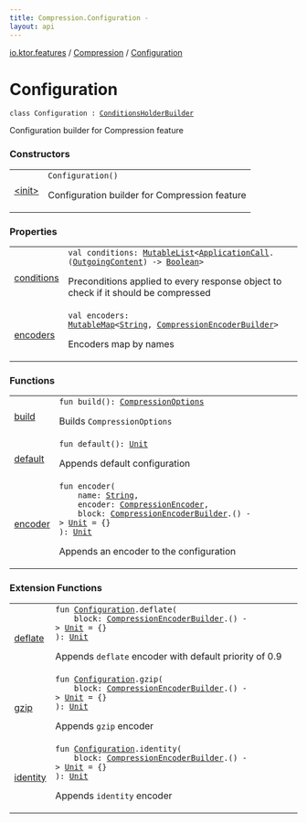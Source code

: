 ```yaml
---
title: Compression.Configuration - 
layout: api
---
```


<div class='api-docs-breadcrumbs'><a href="../../index.html">io.ktor.features</a> / <a href="../index.html">Compression</a> / <a href="./index.html">Configuration</a></div>

# Configuration

<div class="signature"><code><span class="keyword">class </span><span class="identifier">Configuration</span>&nbsp;<span class="symbol">:</span>&nbsp;<a href="../../-conditions-holder-builder/index.html"><span class="identifier">ConditionsHolderBuilder</span></a></code></div>

Configuration builder for Compression feature

### Constructors

<table class="api-docs-table">
<tbody>
<tr>
<td markdown="1">

<a href="-init-.html">&lt;init&gt;</a>


</td>
<td markdown="1">
<div class="signature"><code><span class="identifier">Configuration</span><span class="symbol">(</span><span class="symbol">)</span></code></div>

Configuration builder for Compression feature


</td>
</tr>
</tbody>
</table>

### Properties

<table class="api-docs-table">
<tbody>
<tr>
<td markdown="1">

<a href="conditions.html">conditions</a>


</td>
<td markdown="1">
<div class="signature"><code><span class="keyword">val </span><span class="identifier">conditions</span><span class="symbol">: </span><a href="https://kotlinlang.org/api/latest/jvm/stdlib/kotlin.collections/-mutable-list/index.html"><span class="identifier">MutableList</span></a><span class="symbol">&lt;</span><a href="../../../io.ktor.application/-application-call/index.html"><span class="identifier">ApplicationCall</span></a><span class="symbol">.</span><span class="symbol">(</span><a href="../../../io.ktor.http.content/-outgoing-content/index.html"><span class="identifier">OutgoingContent</span></a><span class="symbol">)</span>&nbsp;<span class="symbol">-&gt;</span>&nbsp;<a href="https://kotlinlang.org/api/latest/jvm/stdlib/kotlin/-boolean/index.html"><span class="identifier">Boolean</span></a><span class="symbol">&gt;</span></code></div>

Preconditions applied to every response object to check if it should be compressed


</td>
</tr>
<tr>
<td markdown="1">

<a href="encoders.html">encoders</a>


</td>
<td markdown="1">
<div class="signature"><code><span class="keyword">val </span><span class="identifier">encoders</span><span class="symbol">: </span><a href="https://kotlinlang.org/api/latest/jvm/stdlib/kotlin.collections/-mutable-map/index.html"><span class="identifier">MutableMap</span></a><span class="symbol">&lt;</span><a href="https://kotlinlang.org/api/latest/jvm/stdlib/kotlin/-string/index.html"><span class="identifier">String</span></a><span class="symbol">,</span>&nbsp;<a href="../../-compression-encoder-builder/index.html"><span class="identifier">CompressionEncoderBuilder</span></a><span class="symbol">&gt;</span></code></div>

Encoders map by names


</td>
</tr>
</tbody>
</table>

### Functions

<table class="api-docs-table">
<tbody>
<tr>
<td markdown="1">

<a href="build.html">build</a>


</td>
<td markdown="1">
<div class="signature"><code><span class="keyword">fun </span><span class="identifier">build</span><span class="symbol">(</span><span class="symbol">)</span><span class="symbol">: </span><a href="../../-compression-options/index.html"><span class="identifier">CompressionOptions</span></a></code></div>

Builds <code>CompressionOptions</code>


</td>
</tr>
<tr>
<td markdown="1">

<a href="default.html">default</a>


</td>
<td markdown="1">
<div class="signature"><code><span class="keyword">fun </span><span class="identifier">default</span><span class="symbol">(</span><span class="symbol">)</span><span class="symbol">: </span><a href="https://kotlinlang.org/api/latest/jvm/stdlib/kotlin/-unit/index.html"><span class="identifier">Unit</span></a></code></div>

Appends default configuration


</td>
</tr>
<tr>
<td markdown="1">

<a href="encoder.html">encoder</a>


</td>
<td markdown="1">
<div class="signature"><code><span class="keyword">fun </span><span class="identifier">encoder</span><span class="symbol">(</span><br/>&nbsp;&nbsp;&nbsp;&nbsp;<span class="parameterName" id="io.ktor.features.Compression.Configuration$encoder(kotlin.String, io.ktor.features.CompressionEncoder, kotlin.Function1((io.ktor.features.CompressionEncoderBuilder, kotlin.Unit)))/name">name</span><span class="symbol">:</span>&nbsp;<a href="https://kotlinlang.org/api/latest/jvm/stdlib/kotlin/-string/index.html"><span class="identifier">String</span></a><span class="symbol">, </span><br/>&nbsp;&nbsp;&nbsp;&nbsp;<span class="parameterName" id="io.ktor.features.Compression.Configuration$encoder(kotlin.String, io.ktor.features.CompressionEncoder, kotlin.Function1((io.ktor.features.CompressionEncoderBuilder, kotlin.Unit)))/encoder">encoder</span><span class="symbol">:</span>&nbsp;<a href="../../-compression-encoder/index.html"><span class="identifier">CompressionEncoder</span></a><span class="symbol">, </span><br/>&nbsp;&nbsp;&nbsp;&nbsp;<span class="parameterName" id="io.ktor.features.Compression.Configuration$encoder(kotlin.String, io.ktor.features.CompressionEncoder, kotlin.Function1((io.ktor.features.CompressionEncoderBuilder, kotlin.Unit)))/block">block</span><span class="symbol">:</span>&nbsp;<a href="../../-compression-encoder-builder/index.html"><span class="identifier">CompressionEncoderBuilder</span></a><span class="symbol">.</span><span class="symbol">(</span><span class="symbol">)</span>&nbsp;<span class="symbol">-&gt;</span>&nbsp;<a href="https://kotlinlang.org/api/latest/jvm/stdlib/kotlin/-unit/index.html"><span class="identifier">Unit</span></a>&nbsp;<span class="symbol">=</span>&nbsp;{}<br/><span class="symbol">)</span><span class="symbol">: </span><a href="https://kotlinlang.org/api/latest/jvm/stdlib/kotlin/-unit/index.html"><span class="identifier">Unit</span></a></code></div>

Appends an encoder to the configuration


</td>
</tr>
</tbody>
</table>

### Extension Functions

<table class="api-docs-table">
<tbody>
<tr>
<td markdown="1">

<a href="../../deflate.html">deflate</a>


</td>
<td markdown="1">
<div class="signature"><code><span class="keyword">fun </span><a href="./index.md"><span class="identifier">Configuration</span></a><span class="symbol">.</span><span class="identifier">deflate</span><span class="symbol">(</span><br/>&nbsp;&nbsp;&nbsp;&nbsp;<span class="parameterName" id="io.ktor.features$deflate(io.ktor.features.Compression.Configuration, kotlin.Function1((io.ktor.features.CompressionEncoderBuilder, kotlin.Unit)))/block">block</span><span class="symbol">:</span>&nbsp;<a href="../../-compression-encoder-builder/index.html"><span class="identifier">CompressionEncoderBuilder</span></a><span class="symbol">.</span><span class="symbol">(</span><span class="symbol">)</span>&nbsp;<span class="symbol">-&gt;</span>&nbsp;<a href="https://kotlinlang.org/api/latest/jvm/stdlib/kotlin/-unit/index.html"><span class="identifier">Unit</span></a>&nbsp;<span class="symbol">=</span>&nbsp;{}<br/><span class="symbol">)</span><span class="symbol">: </span><a href="https://kotlinlang.org/api/latest/jvm/stdlib/kotlin/-unit/index.html"><span class="identifier">Unit</span></a></code></div>

Appends <code>deflate</code> encoder with default priority of 0.9


</td>
</tr>
<tr>
<td markdown="1">

<a href="../../gzip.html">gzip</a>


</td>
<td markdown="1">
<div class="signature"><code><span class="keyword">fun </span><a href="./index.md"><span class="identifier">Configuration</span></a><span class="symbol">.</span><span class="identifier">gzip</span><span class="symbol">(</span><br/>&nbsp;&nbsp;&nbsp;&nbsp;<span class="parameterName" id="io.ktor.features$gzip(io.ktor.features.Compression.Configuration, kotlin.Function1((io.ktor.features.CompressionEncoderBuilder, kotlin.Unit)))/block">block</span><span class="symbol">:</span>&nbsp;<a href="../../-compression-encoder-builder/index.html"><span class="identifier">CompressionEncoderBuilder</span></a><span class="symbol">.</span><span class="symbol">(</span><span class="symbol">)</span>&nbsp;<span class="symbol">-&gt;</span>&nbsp;<a href="https://kotlinlang.org/api/latest/jvm/stdlib/kotlin/-unit/index.html"><span class="identifier">Unit</span></a>&nbsp;<span class="symbol">=</span>&nbsp;{}<br/><span class="symbol">)</span><span class="symbol">: </span><a href="https://kotlinlang.org/api/latest/jvm/stdlib/kotlin/-unit/index.html"><span class="identifier">Unit</span></a></code></div>

Appends <code>gzip</code> encoder


</td>
</tr>
<tr>
<td markdown="1">

<a href="../../identity.html">identity</a>


</td>
<td markdown="1">
<div class="signature"><code><span class="keyword">fun </span><a href="./index.md"><span class="identifier">Configuration</span></a><span class="symbol">.</span><span class="identifier">identity</span><span class="symbol">(</span><br/>&nbsp;&nbsp;&nbsp;&nbsp;<span class="parameterName" id="io.ktor.features$identity(io.ktor.features.Compression.Configuration, kotlin.Function1((io.ktor.features.CompressionEncoderBuilder, kotlin.Unit)))/block">block</span><span class="symbol">:</span>&nbsp;<a href="../../-compression-encoder-builder/index.html"><span class="identifier">CompressionEncoderBuilder</span></a><span class="symbol">.</span><span class="symbol">(</span><span class="symbol">)</span>&nbsp;<span class="symbol">-&gt;</span>&nbsp;<a href="https://kotlinlang.org/api/latest/jvm/stdlib/kotlin/-unit/index.html"><span class="identifier">Unit</span></a>&nbsp;<span class="symbol">=</span>&nbsp;{}<br/><span class="symbol">)</span><span class="symbol">: </span><a href="https://kotlinlang.org/api/latest/jvm/stdlib/kotlin/-unit/index.html"><span class="identifier">Unit</span></a></code></div>

Appends <code>identity</code> encoder


</td>
</tr>
</tbody>
</table>
